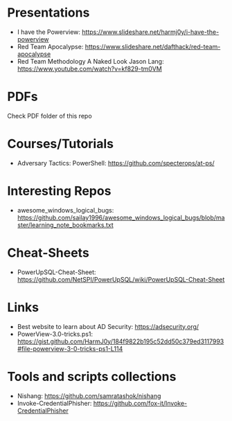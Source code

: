 # Presentations
* I have the Powerview: https://www.slideshare.net/harmj0y/i-have-the-powerview
* Red Team Apocalypse: https://www.slideshare.net/dafthack/red-team-apocalypse
* Red Team Methodology A Naked Look Jason Lang: https://www.youtube.com/watch?v=kf829-tm0VM


# PDFs
Check PDF folder of this repo

# Courses/Tutorials
* Adversary Tactics: PowerShell: https://github.com/specterops/at-ps/

# Interesting Repos
* awesome_windows_logical_bugs: https://github.com/sailay1996/awesome_windows_logical_bugs/blob/master/learning_note_bookmarks.txt

# Cheat-Sheets
* PowerUpSQL-Cheat-Sheet: https://github.com/NetSPI/PowerUpSQL/wiki/PowerUpSQL-Cheat-Sheet

# Links
* Best website to learn about AD Security: https://adsecurity.org/
* PowerView-3.0-tricks.ps1: https://gist.github.com/HarmJ0y/184f9822b195c52dd50c379ed3117993#file-powerview-3-0-tricks-ps1-L114

# Tools and scripts collections
* Nishang: https://github.com/samratashok/nishang
* Invoke-CredentialPhisher: https://github.com/fox-it/Invoke-CredentialPhisher

